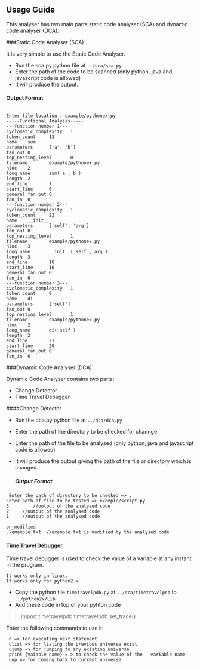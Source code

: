 ## Usage Guide

This analyser has two main parts static code analyser (SCA) and dynamic code analyser (DCA).

###Static Code Analyser (SCA)

It is very simple to use the Static Code Analyser.



 - Run the sca.py python file at `../sca/sca.py`
 - Enter the path of the code to be scanned (only python, java and javascript code is allowed)
 - It will produce the output.

#### Output Format
```

Enter file location : example/pythonex.py
-----Functional Analysis-----
---function number 1---
cyclomatic_complexity   1
token_count     13
name    sum
parameters      ['a', 'b']
fan_out 0
top_nesting_level       0
filename        example/pythonex.py
nloc    2
long_name       sum( a , b )
length  2
end_line        7
start_line      6
general_fan_out 0
fan_in  0
---function number 2---
cyclomatic_complexity   1
token_count     22
name    __init__
parameters      ['self', 'arg']
fan_out 0
top_nesting_level       1
filename        example/pythonex.py
nloc    3
long_name       __init__( self , arg )
length  3
end_line        18
start_line      16
general_fan_out 0
fan_in  0
---function number 3---
cyclomatic_complexity   1
token_count     9
name    di
parameters      ['self']
fan_out 0
top_nesting_level       1
filename        example/pythonex.py
nloc    2
long_name       di( self )
length  2
end_line        21
start_line      20
general_fan_out 0
fan_in  0
```


###Dynamic Code Analyser (DCA)

Dynamic Code Analyser contains two parts:

 - Change Detector
 - Time Travel Debugger

 ####Change Detector

 - Run the dca.py python file at `../dca/dca.py`
 - Enter the path of the directory to be checked for channge
 - Enter the path of the file to be analysed (only python, java and javascript code is allowed)
 - It will produce the outout giving the path of the file or directory which is changed



   ##### Output Format
```
 Enter the path of directory to be checked => .
Enter path of file to be tested => example/script.py
3         //output of the analysed code
2	  //output of the analysed code
1	  //output of the analysed code

on_modified
.\emample.txt  //example.txt is modified by the analysed code
```

#### Time Travel Debugger

Time travel debugger is used to check the value of a variable at any instant in the program.

    It works only in linux.
    It works only for python2.x



 - Copy the python file `timetravelpdb.py` at `../dca/timetravelpdb` to `../python2x/Lib`
 - Add these code in top of your pyhton code

> import timetravelpdb
  timetravelpdb.set_trace()

Enter the following commands to use it:

```
 n => for executing next statement
 ulist => for listing the previous universe exist
 ujump => for jumping to any existing universe
 print {vaiable name} = > to check the value of the   variable name
 uup => for coming back to current universe
```




